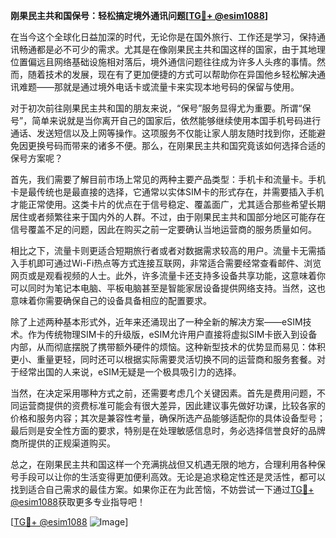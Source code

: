 **刚果民主共和国保号：轻松搞定境外通讯问题[[TG💪+ @esim1088](https://t.me/s/esim1088)]**

在当今这个全球化日益加深的时代，无论你是在国外旅行、工作还是学习，保持通讯畅通都是必不可少的需求。尤其是在像刚果民主共和国这样的国家，由于其地理位置偏远且网络基础设施相对落后，境外通信问题往往成为许多人头疼的事情。然而，随着技术的发展，现在有了更加便捷的方式可以帮助你在异国他乡轻松解决通讯难题——那就是通过境外电话卡或流量卡来实现本地号码的保留与使用。

对于初次前往刚果民主共和国的朋友来说，“保号”服务显得尤为重要。所谓“保号”，简单来说就是当你离开自己的国家后，依然能够继续使用本国手机号码进行通话、发送短信以及上网等操作。这项服务不仅能让家人朋友随时找到你，还能避免因更换号码而带来的诸多不便。那么，在刚果民主共和国究竟该如何选择合适的保号方案呢？

首先，我们需要了解目前市场上常见的两种主要产品类型：手机卡和流量卡。手机卡是最传统也是最直接的选择，它通常以实体SIM卡的形式存在，并需要插入手机才能正常使用。这类卡片的优点在于信号稳定、覆盖面广，尤其适合那些希望长期居住或者频繁往来于国内外的人群。不过，由于刚果民主共和国部分地区可能存在信号覆盖不足的问题，因此在购买之前一定要确认当地运营商的服务质量如何。

相比之下，流量卡则更适合短期旅行者或者对数据需求较高的用户。流量卡无需插入手机即可通过Wi-Fi热点等方式连接互联网，非常适合需要经常查看邮件、浏览网页或是观看视频的人士。此外，许多流量卡还支持多设备共享功能，这意味着你可以同时为笔记本电脑、平板电脑甚至是智能家居设备提供网络支持。当然，这也意味着你需要确保自己的设备具备相应的配置要求。

除了上述两种基本形式外，近年来还涌现出了一种全新的解决方案——eSIM技术。作为传统物理SIM卡的升级版，eSIM允许用户直接将虚拟SIM卡嵌入到设备内部，从而彻底摆脱了携带额外硬件的烦恼。这种新型技术的优势显而易见：体积更小、重量更轻，同时还可以根据实际需要灵活切换不同的运营商和服务套餐。对于经常出国的人来说，eSIM无疑是一个极具吸引力的选择。

当然，在决定采用哪种方式之前，还需要考虑几个关键因素。首先是费用问题，不同运营商提供的资费标准可能会有很大差异，因此建议事先做好功课，比较各家的价格和服务内容；其次是兼容性考量，确保所选产品能够适配你的具体设备型号；最后则是安全性方面的要求，特别是在处理敏感信息时，务必选择信誉良好的品牌商所提供的正规渠道购买。

总之，在刚果民主共和国这样一个充满挑战但又机遇无限的地方，合理利用各种保号手段可以让你的生活变得更加便利高效。无论是追求稳定性还是灵活性，都可以找到适合自己需求的最佳方案。如果你正在为此苦恼，不妨尝试一下通过[TG💪+ @esim1088](https://t.me/s/esim1088)获取更多专业指导吧！

[[TG💪+ @esim1088](https://t.me/s/esim1088) ![Image](https://i.postimg.cc/4NQfJmqS/Snipaste-2025-05-13-00-14-12.png)]